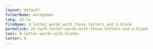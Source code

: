 ```yaml
---
layout: default
folderName: wordgames
lang: zh-tw
fileName: 9_letter_words_with_these_letters_and_a_blank
permalink: zh-tw/9-letter-words-with-these-letters-and-a-blank
tool: 9-letter-words-with-blanks
letter: 9
---
```

